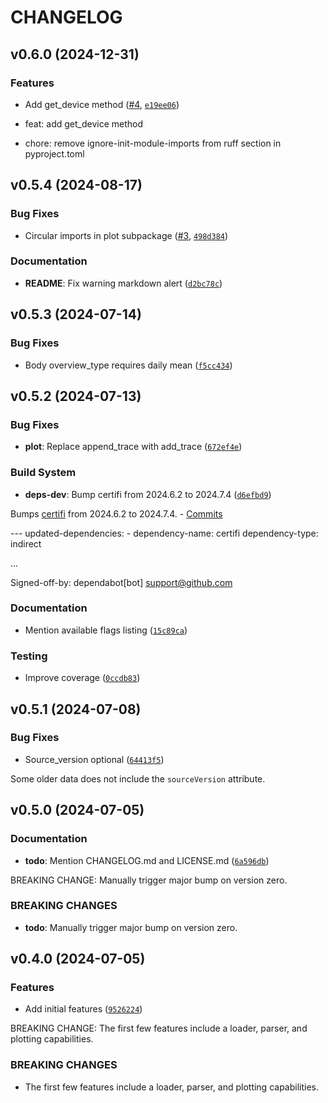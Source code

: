 # CHANGELOG


## v0.6.0 (2024-12-31)

### Features

- Add get_device method ([#4](https://github.com/alxdrcirilo/apple-health-parser/pull/4),
  [`e19ee06`](https://github.com/alxdrcirilo/apple-health-parser/commit/e19ee06f6fd82b8d44187800fa39699ef1b96202))

* feat: add get_device method

* chore: remove ignore-init-module-imports from ruff section in pyproject.toml


## v0.5.4 (2024-08-17)

### Bug Fixes

- Circular imports in plot subpackage
  ([#3](https://github.com/alxdrcirilo/apple-health-parser/pull/3),
  [`498d384`](https://github.com/alxdrcirilo/apple-health-parser/commit/498d38453055a7eb4ed3de58e800cb9e03f028a7))

### Documentation

- **README**: Fix warning markdown alert
  ([`d2bc78c`](https://github.com/alxdrcirilo/apple-health-parser/commit/d2bc78c672453df63232d8fe220a0d0f4924ce3f))


## v0.5.3 (2024-07-14)

### Bug Fixes

- Body overview_type requires daily mean
  ([`f5cc434`](https://github.com/alxdrcirilo/apple-health-parser/commit/f5cc434199b04dee8021158c1b92d0c4f51be1e8))


## v0.5.2 (2024-07-13)

### Bug Fixes

- **plot**: Replace append_trace with add_trace
  ([`672ef4e`](https://github.com/alxdrcirilo/apple-health-parser/commit/672ef4ec85acaf866006f65b7328e63ace45934c))

### Build System

- **deps-dev**: Bump certifi from 2024.6.2 to 2024.7.4
  ([`d6efbd9`](https://github.com/alxdrcirilo/apple-health-parser/commit/d6efbd91a704a3d9bee0e7d90b945e57cba971d7))

Bumps [certifi](https://github.com/certifi/python-certifi) from 2024.6.2 to 2024.7.4. -
  [Commits](https://github.com/certifi/python-certifi/compare/2024.06.02...2024.07.04)

--- updated-dependencies: - dependency-name: certifi dependency-type: indirect

...

Signed-off-by: dependabot[bot] <support@github.com>

### Documentation

- Mention available flags listing
  ([`15c89ca`](https://github.com/alxdrcirilo/apple-health-parser/commit/15c89ca814f23ada4674bef575d957707a6c8fc4))

### Testing

- Improve coverage
  ([`0ccdb83`](https://github.com/alxdrcirilo/apple-health-parser/commit/0ccdb83ec7a0a149e5d776e3d7dc6aaa9572e8a2))


## v0.5.1 (2024-07-08)

### Bug Fixes

- Source_version optional
  ([`64413f5`](https://github.com/alxdrcirilo/apple-health-parser/commit/64413f591067ae45632a28e2c8c5e689737c3d0a))

Some older data does not include the `sourceVersion` attribute.


## v0.5.0 (2024-07-05)

### Documentation

- **todo**: Mention CHANGELOG.md and LICENSE.md
  ([`6a596db`](https://github.com/alxdrcirilo/apple-health-parser/commit/6a596db4c5078547dd8cf434a0d5648476f3b797))

BREAKING CHANGE: Manually trigger major bump on version zero.

### BREAKING CHANGES

- **todo**: Manually trigger major bump on version zero.


## v0.4.0 (2024-07-05)

### Features

- Add initial features
  ([`9526224`](https://github.com/alxdrcirilo/apple-health-parser/commit/9526224ce279a790f02c5af1e6690facd8093106))

BREAKING CHANGE: The first few features include a loader, parser, and plotting capabilities.

### BREAKING CHANGES

- The first few features include a loader, parser, and plotting capabilities.
